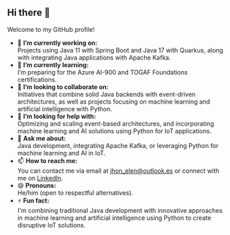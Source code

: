 ## Hi there 👋

Welcome to my GitHub profile!

- 🔭 **I’m currently working on:**<br>
Projects using Java 11 with Spring Boot and Java 17 with Quarkus, along with integrating Java applications with Apache Kafka.
- 🌱 **I’m currently learning:**<br>
I’m preparing for the Azure AI-900 and TOGAF Foundations certifications.
- 👯 **I’m looking to collaborate on:**<br>
Initiatives that combine solid Java backends with event-driven architectures, as well as projects focusing on machine learning and artificial intelligence with Python.
- 🤔 **I’m looking for help with:**<br>
Optimizing and scaling event-based architectures, and incorporating machine learning and AI solutions using Python for IoT applications.
- 💬 **Ask me about:**<br>
Java development, integrating Apache Kafka, or leveraging Python for machine learning and AI in IoT.
- 📫 **How to reach me:**<br>
You can contact me via email at jhon_elen@outlook.es or connect with me on [LinkedIn](https://www.linkedin.com/in/jhon-condor-pucuhuayla-079470115/).
- 😄 **Pronouns:**<br>
He/him (open to respectful alternatives).
- ⚡ **Fun fact:**<br>
I'm combining traditional Java development with innovative approaches in machine learning and artificial intelligence using Python to create disruptive IoT solutions.
